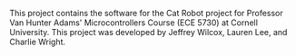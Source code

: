 This project contains the software for the Cat Robot project for Professor Van Hunter Adams' Microcontrollers Course (ECE 5730) at Cornell University. This project was developed by Jeffrey Wilcox, Lauren Lee, and Charlie Wright.
